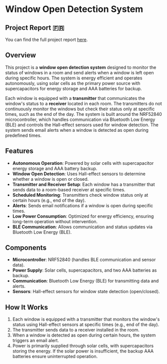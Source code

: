 # Window Open Detection System

## Project Report 🇫🇷
You can find the full project report [here](./doc/3_Rendu-final/2228_AlarmeFenetreOuverte_MSS_RapportFinal.pdf).

## Overview
This project is a **window open detection system** designed to monitor the status of windows in a room and send alerts when a window is left open during specific hours. The system is energy efficient and operates autonomously, using solar cells as the primary power source with supercapacitors for energy storage and AAA batteries for backup.

Each window is equipped with a **transmitter** that communicates the window's status to a **receiver** located in each room. The transmitters do not continuously monitor the windows but check their status only at specific times, such as the end of the day. The system is built around the NRF52840 microcontroller, which handles communication via Bluetooth Low Energy (BLE) and controls the Hall-effect sensors used for window detection. The system sends email alerts when a window is detected as open during predefined times.

## Features
- **Autonomous Operation**: Powered by solar cells with supercapacitor energy storage and AAA battery backup.
- **Window Open Detection**: Uses Hall-effect sensors to determine whether a window is open or closed.
- **Transmitter and Receiver Setup**: Each window has a transmitter that sends data to a room-based receiver at specific times.
- **Scheduled Monitoring**: Transmitters check window status only at certain hours (e.g., end of the day).
- **Alerts**: Sends email notifications if a window is open during specific times.
- **Low Power Consumption**: Optimized for energy efficiency, ensuring long-term operation without intervention.
- **BLE Communication**: Allows communication and status updates via Bluetooth Low Energy (BLE).

## Components
- **Microcontroller**: NRF52840 (handles BLE communication and sensor data).
- **Power Supply**: Solar cells, supercapacitors, and two AAA batteries as backup.
- **Communication**: Bluetooth Low Energy (BLE) for transmitting data and alerts.
- **Sensors**: Hall-effect sensors for window state detection (open/closed).

## How It Works
1. Each window is equipped with a transmitter that monitors the window's status using Hall-effect sensors at specific times (e.g., end of the day).
2. The transmitter sends data to a receiver installed in the room.
3. When a window is detected as open during certain hours, the system triggers an email alert.
4. Power is primarily supplied through solar cells, with supercapacitors storing the energy. If the solar power is insufficient, the backup AAA batteries ensure uninterrupted operation.
